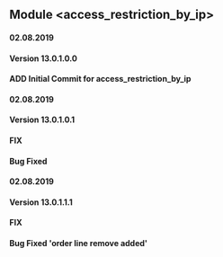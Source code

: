 ## Module <access_restriction_by_ip>

#### 02.08.2019
#### Version 13.0.1.0.0
#### ADD Initial Commit for access_restriction_by_ip

#### 02.08.2019
#### Version 13.0.1.0.1
#### FIX 
#### Bug Fixed

#### 02.08.2019
#### Version 13.0.1.1.1
#### FIX 
#### Bug Fixed 'order line remove added'
